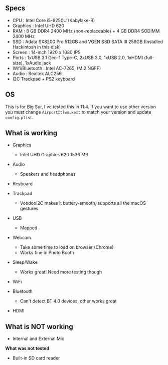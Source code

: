 ## Specs

- CPU : Intel Core i5-8250U (Kabylake-R)
- Graphics : Intel UHD 620
- RAM : 8 GB DDR4 2400 MHz (non-replaceable) + 4 GB DDR4 SODIMM 2400 MHz
- SSD : Adata SX8200 Pro 512GB and VGEN SSD SATA III 256GB (Installed Hackintosh in this disk)
- Screen : 14-inch 1920 x 1080 IPS
- Ports : 1xUSB 3.1 Gen-1 Type-C, 2xUSB 3.0, 1xUSB 2.0, 1xHDMI (full-size), 1xAudio jack
- Wifi/Bluetooth : Intel AC-7265, (M.2 NGFF)
- Audio : Realtek ALC256
- I2C Trackpad + PS2 keyboard

## OS
This is for Big Sur, I've tested this in 11.4. If you want to use other version you must change `AirportItlwm.kext` to match your version and update `config.plist`.

## What is working

- Graphics  
    - Intel UHD Graphics 620 1536 МB

- Audio
    - Speakers and headphones 

- Keyboard

- Trackpad
    - VoodooI2C makes it buttery-smooth, supports all the macOS gestures

- USB
    - Mapped

- Webcam
    - Take some time to load on browser (Chrome)
    - Works fine in Photo Booth

- Sleep/Wake
    - Works great! Need more testing though

- WiFi

- Bluetooth
    - Can't detect BT 4.0 devices, other works great

- HDMI

## What is NOT working

- Internal and External Mic

**What was not tested**

- Built-in SD card reader
